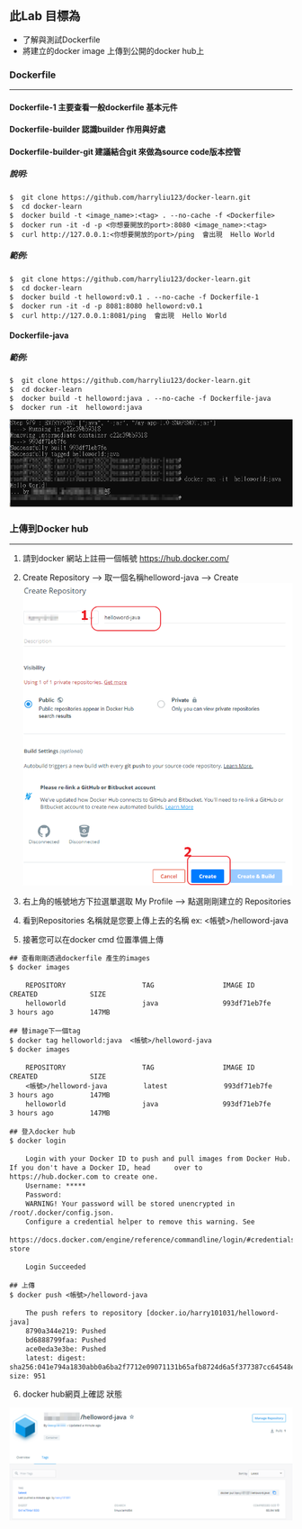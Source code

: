 ## 此Lab 目標為

+ 了解與測試Dockerfile
+ 將建立的docker image 上傳到公開的docker hub上

### Dockerfile

---

#### Dockerfile-1  主要查看一般dockerfile 基本元件

#### Dockerfile-builder 認識builder 作用與好處

#### Dockerfile-builder-git 建議結合git 來做為source code版本控管



##### 說明:

```
$  git clone https://github.com/harryliu123/docker-learn.git
$  cd docker-learn
$  docker build -t <image_name>:<tag> . --no-cache -f <Dockerfile>
$  docker run -it -d -p <你想要開放的port>:8080 <image_name>:<tag>
$  curl http://127.0.0.1:<你想要開放的port>/ping  會出現  Hello World
```



##### 範例:

```
$  git clone https://github.com/harryliu123/docker-learn.git
$  cd docker-learn
$  docker build -t helloword:v0.1 . --no-cache -f Dockerfile-1
$  docker run -it -d -p 8081:8080 helloword:v0.1
$  curl http://127.0.0.1:8081/ping  會出現  Hello World
```



#### Dockerfile-java

##### 範例:

```
$  git clone https://github.com/harryliu123/docker-learn.git
$  cd docker-learn
$  docker build -t helloword:java . --no-cache -f Dockerfile-java
$  docker run -it  helloword:java

```

![](imgs/image-20201105122922005.png)





### 上傳到Docker hub

---

1. 請到docker 網站上註冊一個帳號  https://hub.docker.com/

2. Create Repository --> 取一個名稱helloword-java --> Create![image-20201105145531106](imgs/image-20201105145531106.png)

3. 右上角的帳號地方下拉選單選取 My Profile  -->  點選剛剛建立的 Repositories

4. 看到Repositories 名稱就是您要上傳上去的名稱  ex: <帳號>/helloword-java

5. 接著您可以在docker cmd 位置準備上傳

   

```
## 查看剛剛透過dockerfile 產生的images
$ docker images

	REPOSITORY                   TAG                 IMAGE ID            CREATED             SIZE
	helloworld                   java                993df71eb7fe        3 hours ago         147MB

## 替image下一個tag
$ docker tag helloworld:java  <帳號>/helloword-java
$ docker images

	REPOSITORY                   TAG                 IMAGE ID            CREATED             SIZE
	<帳號>/helloword-java         latest              993df71eb7fe        3 hours ago         147MB
	helloworld                   java                993df71eb7fe        3 hours ago         147MB

## 登入docker hub
$ docker login

	Login with your Docker ID to push and pull images from Docker Hub. If you don't have a Docker ID, head 		over to https://hub.docker.com to create one.
	Username: *****
	Password:
	WARNING! Your password will be stored unencrypted in /root/.docker/config.json.
	Configure a credential helper to remove this warning. See
	https://docs.docker.com/engine/reference/commandline/login/#credentials-store

	Login Succeeded

## 上傳
$ docker push <帳號>/helloword-java

	The push refers to repository [docker.io/harry101031/helloword-java]
	8790a344e219: Pushed
	bd6888799faa: Pushed
	ace0eda3e3be: Pushed
	latest: digest: sha256:041e794a1830abb0a6ba2f7712e09071131b65afb8724d6a5f377387cc64548e size: 951
```

6. docker hub網頁上確認 狀態

![image-20201105151842320](imgs/image-20201105151842320.png)